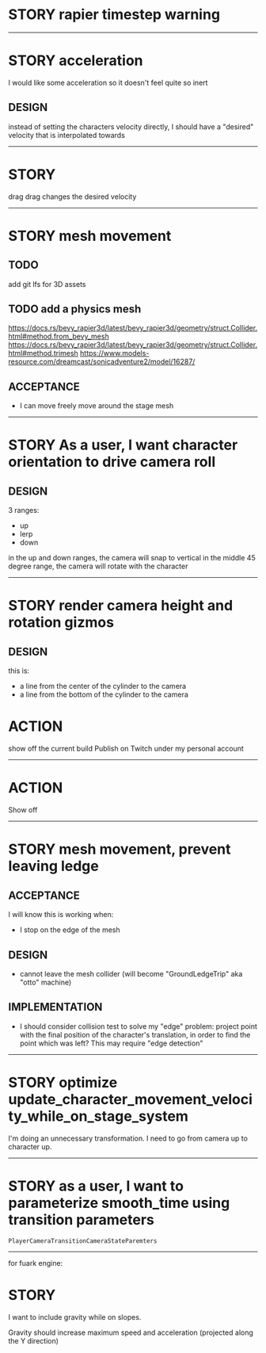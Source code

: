 # STORY rapier timestep warning

---

# STORY acceleration

I would like some acceleration so it doesn't feel quite so inert

## DESIGN

instead of setting the characters velocity directly, I should have a "desired" velocity that is interpolated towards

---

# STORY

drag
drag changes the desired velocity

---

# STORY mesh movement

## TODO

add git lfs for 3D assets

## TODO add a physics mesh

https://docs.rs/bevy_rapier3d/latest/bevy_rapier3d/geometry/struct.Collider.html#method.from_bevy_mesh
https://docs.rs/bevy_rapier3d/latest/bevy_rapier3d/geometry/struct.Collider.html#method.trimesh
https://www.models-resource.com/dreamcast/sonicadventure2/model/16287/

## ACCEPTANCE

- I can move freely move around the stage mesh

---

# STORY As a user, I want character orientation to drive camera roll

## DESIGN

3 ranges:

- up
- lerp
- down

in the up and down ranges, the camera will snap to vertical
in the middle 45 degree range, the camera will rotate with the character

---

# STORY render camera height and rotation gizmos

## DESIGN

this is:

- a line from the center of the cylinder to the camera
- a line from the bottom of the cylinder to the camera

# ACTION

show off the current build
Publish on Twitch under my personal account

---

# ACTION

Show off

---

# STORY mesh movement, prevent leaving ledge

## ACCEPTANCE

I will know this is working when:

- I stop on the edge of the mesh

## DESIGN

- cannot leave the mesh collider (will become "GroundLedgeTrip" aka "otto" machine)

## IMPLEMENTATION

- I should consider collision test to solve my "edge" problem: project point with the final position of the character's translation, in order to find the point which was left?
  This may require "edge detection"

---

# STORY optimize update_character_movement_velocity_while_on_stage_system

I'm doing an unnecessary transformation. I need to go from camera up to character up.

---

# STORY as a user, I want to parameterize smooth_time using transition parameters

`PlayerCameraTransitionCameraStateParemters`

---

for fuark engine:

# STORY

I want to include gravity while on slopes.

Gravity should increase maximum speed and acceleration (projected along the Y direction)
